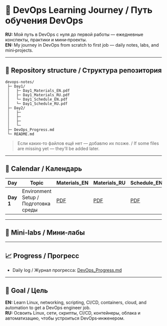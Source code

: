 # 📌 DevOps Learning Journey / Путь обучения DevOps

**RU:** Мой путь в DevOps с нуля до первой работы — ежедневные конспекты, практики и мини‑проекты.  
**EN:** My journey in DevOps from scratch to first job — daily notes, labs, and mini‑projects.

---

## 📂 Repository structure / Структура репозитория
```
devops-notes/
 ├─ Day1/
 │   ├─ Day1_Materials_EN.pdf
 │   ├─ Day1_Materials_RU.pdf
 │   └─ Day1_Schedule_EN.pdf
 │   └─ Day1_Schedule_RU.pdf
 ├─ Day2/
 │   ├─ 
 │   ├─ 
 │   ├─ 
 │   └─ 
 ├─ DevOps_Progress.md
 └─ README.md
```

> Если каких‑то файлов ещё нет — добавлю их позже. / If some files are missing yet — they’ll be added later.

---

## 📅 Calendar / Календарь
| Day | Topic | Materials_EN | Materials_RU | Schedule_EN | Schedule_RU |
|-----|-------|-----------|----------|----------|----------|
| **Day 1** | Environment Setup / Подготовка среды | [PDF](Day1/Day1_Materials_EN.pdf) | [PDF](Day1/Day1_Materials_RU.pdf) | [PDF](Day1/Day1_Schedule_EN.pdf) | [PDF](Day1/Day1_Schedule_RU.pdf) |

---

## 🧪 Mini‑labs / Мини‑лабы

---

## 📈 Progress / Прогресс
- Daily log / Журнал прогресса: [DevOps_Progress.md](DevOps_Progress.md)

---

## 🎯 Goal / Цель
**EN:** Learn Linux, networking, scripting, CI/CD, containers, cloud, and automation to get a DevOps engineer job.  
**RU:** Освоить Linux, сети, скрипты, CI/CD, контейнеры, облака и автоматизацию, чтобы устроиться DevOps‑инженером.
